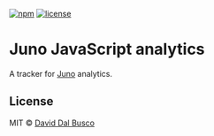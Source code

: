 [![npm][npm-badge]][npm-badge-url]
[![license][npm-license]][npm-license-url]

[npm-badge]: https://img.shields.io/npm/v/@junobuild/analytics
[npm-badge-url]: https://www.npmjs.com/package/@junobuild/analytics
[npm-license]: https://img.shields.io/npm/l/@junobuild/analytics
[npm-license-url]: https://github.com/buildwithjuno/juno-js/blob/main/LICENSE

# Juno JavaScript analytics

A tracker for [Juno] analytics.

## License

MIT © [David Dal Busco](mailto:david.dalbusco@outlook.com)

[juno]: https://juno.build
